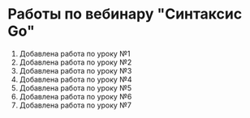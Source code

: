# Работы по вебинару "Синтаксис Go"

1. Добавлена работа по уроку №1
2. Добавлена работа по уроку №2
3. Добавлена работа по уроку №3
4. Добавлена работа по уроку №4
5. Добавлена работа по уроку №5
6. Добавлена работа по уроку №6
7. Добавлена работа по уроку №7